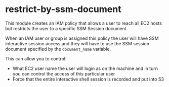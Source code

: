 restrict-by-ssm-document
========================

This module creates an IAM policy that allows a user to reach all EC2 hosts but restricts the user to a specific SSM Session document.

When an IAM user or group is assigned this policy the user will have SSM interactive session access and they will have to use the SSM session document specified by the `document_name` variable.  

This can allow you to control:
* What EC2 user name the user will login as on the machine and in turn you can control the access of this particular user
* Force that the entire interactive shell session is recorded and put into S3

